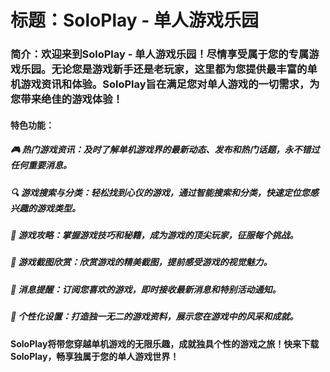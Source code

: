 # 标题：SoloPlay - 单人游戏乐园

### 简介：欢迎来到SoloPlay - 单人游戏乐园！尽情享受属于您的专属游戏乐园。无论您是游戏新手还是老玩家，这里都为您提供最丰富的单机游戏资讯和体验。SoloPlay旨在满足您对单人游戏的一切需求，为您带来绝佳的游戏体验！

#### 特色功能：

##### 🎮 热门游戏资讯：及时了解单机游戏界的最新动态、发布和热门话题，永不错过任何重要消息。

##### 🔍 游戏搜索与分类：轻松找到心仪的游戏，通过智能搜索和分类，快速定位您感兴趣的游戏类型。

##### 📝 游戏攻略：掌握游戏技巧和秘籍，成为游戏的顶尖玩家，征服每个挑战。

##### 📸 游戏截图欣赏：欣赏游戏的精美截图，提前感受游戏的视觉魅力。

##### 🔔 消息提醒：订阅您喜欢的游戏，即时接收最新消息和特别活动通知。

##### 👤 个性化设置：打造独一无二的游戏资料，展示您在游戏中的风采和成就。

#### SoloPlay将带您穿越单机游戏的无限乐趣，成就独具个性的游戏之旅！快来下载SoloPlay，畅享独属于您的单人游戏世界！
